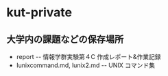 # kut-private

## 大学内の課題などの保存場所

* report -- 情報学群実験第４C 作成レポート&作業記録  
* lunixcommand.md, lunix2.md -- UNIX コマンド集
